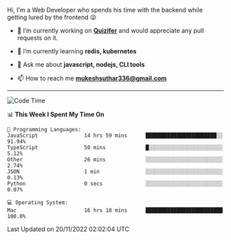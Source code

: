 Hi, I'm a Web Developer who spends his time with the backend while getting lured by the frontend 😜

- 🔭 I’m currently working on **[Quizifer](https://github.com/SutharMukesh/Quizifer/)** and would appreciate any pull requests on it.

- 🌱 I’m currently learning **redis, kubernetes**

- 💬 Ask me about **javascript, nodejs, CLI tools**

- 📫 How to reach me **mukeshsuthar336@gmail.com**

---
<!--START_SECTION:waka-->
![Code Time](http://img.shields.io/badge/Code%20Time-1%2C880%20hrs%205%20mins-blue)

📊 **This Week I Spent My Time On** 

```text
💬 Programming Languages: 
JavaScript               14 hrs 59 mins      ███████████████████████░░   91.94% 
TypeScript               50 mins             █░░░░░░░░░░░░░░░░░░░░░░░░   5.12% 
Other                    26 mins             ░░░░░░░░░░░░░░░░░░░░░░░░░   2.74% 
JSON                     1 min               ░░░░░░░░░░░░░░░░░░░░░░░░░   0.13% 
Python                   0 secs              ░░░░░░░░░░░░░░░░░░░░░░░░░   0.07%

💻 Operating System: 
Mac                      16 hrs 18 mins      █████████████████████████   100.0%

```


 Last Updated on 20/11/2022 02:02:04 UTC
<!--END_SECTION:waka-->
